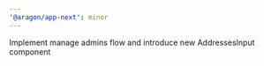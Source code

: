 ```yaml
---
'@aragon/app-next': minor
---
```


Implement manage admins flow and introduce new AddressesInput component
